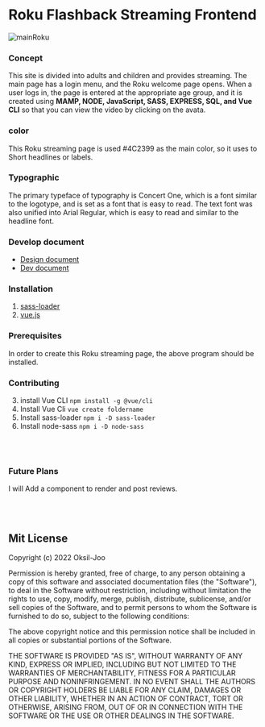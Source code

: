 
# Roku Flashback Streaming Frontend
![mainRoku](https://user-images.githubusercontent.com/72535594/145485291-81e1a99c-2bbe-492d-968b-413c2811790f.jpg)<br/>
### Concept
This site is divided into adults and children and provides streaming. The main page has a login menu, and the Roku welcome page opens. When a user logs in, the page is entered at the appropriate age group, and it is created using **MAMP, NODE, JavaScript, SASS, EXPRESS, SQL, and Vue CLI** so that you can view the video by clicking on the avata.

### color
This Roku streaming page is used #4C2399 as the main color, so it uses to Short headlines or labels. 

### Typographic
The primary typeface of typography is Concert One, which is a font similar to the logotype, and is set as a font that is easy to read. The text font was also unified into Arial Regular, which is easy to read and similar to the headline font.

### Develop document
- [Design document](https://docs.google.com/document/d/1HCrnyL23_EqnntXiBGVfNVKFJAsvMpEt8ApWnenlNnk/edit?usp=sharing)
- [Dev document](https://docs.google.com/document/d/1dldCZPVgjI7pqrYsycNrXO8zZg4jXAPpTUGutPunyFE/edit?usp=sharing)

### Installation
1. [sass-loader](https://www.npmjs.com/package/sass-loader)
2. [vue.js](https://cli.vuejs.org/guide/installation.html)

### Prerequisites
In order to create this Roku streaming page, the above program should be installed.

### Contributing
3. install Vue CLI `npm install -g @vue/cli`
4. Install Vue Cli `vue create foldername`
5. Install sass-loader `npm i -D sass-loader`
6. Install node-sass `npm i -D node-sass`

<br/><br/>
### Future Plans
I will Add a component to render and post reviews.


<br/><br/>
## Mit License

Copyright (c) 2022 Oksil-Joo

Permission is hereby granted, free of charge, to any person obtaining a copy
of this software and associated documentation files (the "Software"), to deal
in the Software without restriction, including without limitation the rights
to use, copy, modify, merge, publish, distribute, sublicense, and/or sell
copies of the Software, and to permit persons to whom the Software is
furnished to do so, subject to the following conditions:

The above copyright notice and this permission notice shall be included in all
copies or substantial portions of the Software.

THE SOFTWARE IS PROVIDED "AS IS", WITHOUT WARRANTY OF ANY KIND, EXPRESS OR
IMPLIED, INCLUDING BUT NOT LIMITED TO THE WARRANTIES OF MERCHANTABILITY,
FITNESS FOR A PARTICULAR PURPOSE AND NONINFRINGEMENT. IN NO EVENT SHALL THE
AUTHORS OR COPYRIGHT HOLDERS BE LIABLE FOR ANY CLAIM, DAMAGES OR OTHER
LIABILITY, WHETHER IN AN ACTION OF CONTRACT, TORT OR OTHERWISE, ARISING FROM,
OUT OF OR IN CONNECTION WITH THE SOFTWARE OR THE USE OR OTHER DEALINGS IN THE
SOFTWARE.